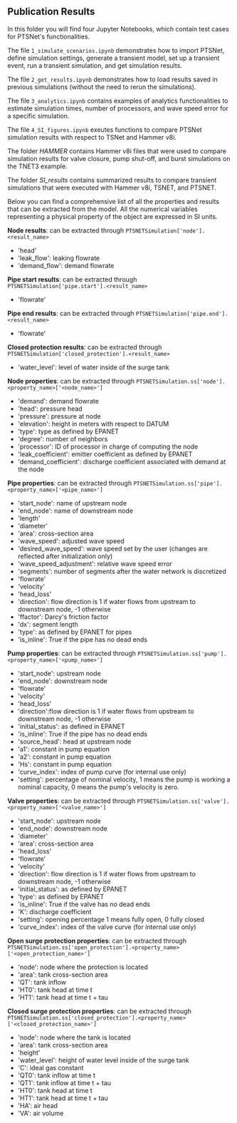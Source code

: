 ## Publication Results

In this folder you will find four Jupyter Notebooks, which contain test cases for PTSNet's functionalities.

The file `1_simulate_scenarios.ipynb` demonstrates how to import PTSNet, define simulation settings, generate a transient model, set up a transient event, run a transient simulation, and get simulation results.

The file `2_get_results.ipynb` demonstrates how to load results saved in previous simulations (without the need to rerun the simulations).

The file `3_analytics.ipynb` contains examples of analytics functionalities to estimate simulation times, number of processors, and wave speed error for a specific simulation.

The file `4_SI_figures.ipynb` exeutes functions to compare PTSNet simulation results with respect to TSNet and Hammer v8i.

The folder *HAMMER* contains Hammer v8i files that were used to compare simulation results for valve closure, pump shut-off, and burst simulations on the TNET3 example.

The folder *SI_results* contains summarized results to compare transient simulations that were executed with Hammer v8i, TSNET, and PTSNET.

Below you can find a comprehensive list of all the properties and results that can be extracted from the model. All the numerical variables representing a physical property of the object are expressed in SI units.

**Node results**: can be extracted through `PTSNETSimulation['node'].<result_name>`
- 'head'
- 'leak_flow': leaking flowrate
- 'demand_flow': demand flowrate

**Pipe start results**: can be extracted through `PTSNETSimulation['pipe.start'].<result_name>`
- 'flowrate'

**Pipe end results**: can be extracted through `PTSNETSimulation['pipe.end'].<result_name>`
- 'flowrate'

**Closed protection results**: can be extracted through `PTSNETSimulation['closed_protection'].<result_name>`
- 'water_level': level of water inside of the surge tank

**Node properties**: can be extracted through `PTSNETSimulation.ss['node'].<property_name>['<node_name>']`

- 'demand': demand flowrate
- 'head': pressure head
- 'pressure': pressure at node
- 'elevation': height in meters with respect to DATUM
- 'type': type as defined by EPANET
- 'degree': number of neighbors
- 'processor': ID of processor in charge of computing the node
- 'leak_coefficient': emitter coefficient as defined by EPANET
- 'demand_coefficient': discharge coefficient associated with demand at the node

**Pipe properties**: can be extracted through `PTSNETSimulation.ss['pipe'].<property_name>['<pipe_name>']`
- 'start_node': name of upstream node
- 'end_node': name of downstream node
- 'length'
- 'diameter'
- 'area': cross-section area
- 'wave_speed': adjusted wave speed
- 'desired_wave_speed': wave speed set by the user (changes are reflected after initialization only)
- 'wave_speed_adjustment': relative wave speed error
- 'segments': number of segments after the water network is discretized
- 'flowrate'
- 'velocity'
- 'head_loss'
- 'direction': flow direction is 1 if water flows from upstream to downstream node, -1 otherwise
- 'ffactor': Darcy's friction factor
- 'dx': segment length
- 'type': as defined by EPANET for pipes
- 'is_inline': True if the pipe has no dead ends

**Pump properties**: can be extracted through `PTSNETSimulation.ss['pump'].<property_name>['<pump_name>']`

- 'start_node': upstream node
- 'end_node': downstream node
- 'flowrate'
- 'velocity'
- 'head_loss'
- 'direction':flow direction is 1 if water flows from upstream to downstream node, -1 otherwise
- 'initial_status': as defined in EPANET
- 'is_inline': True if the pipe has no dead ends
- 'source_head': head at upstream node
- 'a1': constant in pump equation
- 'a2': constant in pump equation
- 'Hs': constant in pump equation
- 'curve_index': index of pump curve (for internal use only)
- 'setting': percentage of nominal velocity, 1 means the pump is working a nominal capacity, 0 means the pump's velocity is zero.

**Valve properties**: can be extracted through `PTSNETSimulation.ss['valve'].<property_name>['<valve_name>']`

- 'start_node': upstream node
- 'end_node': downstream node
- 'diameter'
- 'area': cross-section area
- 'head_loss'
- 'flowrate'
- 'velocity'
- 'direction': flow direction is 1 if water flows from upstream to downstream node, -1 otherwise
- 'initial_status': as defined by EPANET
- 'type': as defined by EPANET
- 'is_inline': True if the valve has no dead ends
- 'K': discharge coefficient
- 'setting': opening percentage 1 means fully open, 0 fully closed
- 'curve_index': index of the valve curve (for internal use only)

**Open surge protection properties**: can be extracted through `PTSNETSimulation.ss['open_protection'].<property_name>['<open_protection_name>']`

- 'node': node where the protection is located
- 'area': tank cross-section area
- 'QT': tank inflow
- 'HT0': tank head at time t
- 'HT1': tank head at time t + tau

**Closed surge protection properties**: can be extracted through `PTSNETSimulation.ss['closed_protection'].<property_name>['<closed_protection_name>']`

- 'node': node where the tank is located
- 'area': tank cross-section area
- 'height'
- 'water_level': height of water level inside of the surge tank
- 'C': ideal gas constant
- 'QT0': tank inflow at time t
- 'QT1': tank inflow at time t + tau
- 'HT0': tank head at time t
- 'HT1': tank head at time t + tau
- 'HA': air head
- 'VA': air volume
